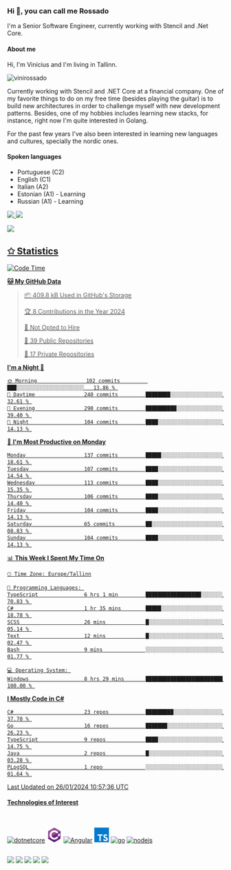 ### Hi 👋, you can call me Rossado
I'm a Senior Software Engineer, currently working with Stencil and .Net Core.

#### About me
Hi, I'm Vinícius and I'm living in Tallinn.

<p align="left"> <img src="https://komarev.com/ghpvc/?username=vinirossado&label=Profile%20views&color=0e75b6&style=flat" alt="vinirossado" /> </p>

Currently working with Stencil and .NET Core at a financial company. One of my favorite things to do on my free time (besides playing the guitar) is to build new architectures in order to challenge myself with new development patterns. Besides, one of my hobbies includes learning new stacks, for instance, right now I'm quite interested in Golang.

For the past few years I've also been interested in learning new languages and cultures, specially the nordic ones.

#### Spoken languages
- Portuguese (C2)
- English (C1)
- Italian (A2)
- Estonian (A1) - Learning
- Russian (A1) - Learning

 <div>
  <a href="https://github.com/Vinirossado">
  <img height="180em" src="https://github-readme-stats.vercel.app/api?username=vinirossado&show_icons=true&theme=dracula&include_all_commits=true&count_private=true"/>
  <img height="180em" src="https://github-readme-stats.vercel.app/api/top-langs/?username=vinirossado&layout=compact&langs_count=7&theme=dracula"/>
</div>

![](http://estruyf-github.azurewebsites.net/api/VisitorHit?user=vinirossado&repo=vinirossado&countColorcountColor)

## ✩ Statistics
<!--START_SECTION:waka-->
![Code Time](http://img.shields.io/badge/Code%20Time-1%2C385%20hrs%2031%20mins-blue)

**🐱 My GitHub Data** 

> 📦 409.8 kB Used in GitHub's Storage 
 > 
> 🏆 8 Contributions in the Year 2024
 > 
> 🚫 Not Opted to Hire
 > 
> 📜 39 Public Repositories 
 > 
> 🔑 17 Private Repositories 
 > 
**I'm a Night 🦉** 

```text
🌞 Morning                102 commits         ███░░░░░░░░░░░░░░░░░░░░░░   13.86 % 
🌆 Daytime                240 commits         ████████░░░░░░░░░░░░░░░░░   32.61 % 
🌃 Evening                290 commits         ██████████░░░░░░░░░░░░░░░   39.40 % 
🌙 Night                  104 commits         ████░░░░░░░░░░░░░░░░░░░░░   14.13 % 
```
📅 **I'm Most Productive on Monday** 

```text
Monday                   137 commits         █████░░░░░░░░░░░░░░░░░░░░   18.61 % 
Tuesday                  107 commits         ████░░░░░░░░░░░░░░░░░░░░░   14.54 % 
Wednesday                113 commits         ████░░░░░░░░░░░░░░░░░░░░░   15.35 % 
Thursday                 106 commits         ████░░░░░░░░░░░░░░░░░░░░░   14.40 % 
Friday                   104 commits         ████░░░░░░░░░░░░░░░░░░░░░   14.13 % 
Saturday                 65 commits          ██░░░░░░░░░░░░░░░░░░░░░░░   08.83 % 
Sunday                   104 commits         ████░░░░░░░░░░░░░░░░░░░░░   14.13 % 
```


📊 **This Week I Spent My Time On** 

```text
🕑︎ Time Zone: Europe/Tallinn

💬 Programming Languages: 
TypeScript               6 hrs 1 min         ██████████████████░░░░░░░   70.83 % 
C#                       1 hr 35 mins        █████░░░░░░░░░░░░░░░░░░░░   18.78 % 
SCSS                     26 mins             █░░░░░░░░░░░░░░░░░░░░░░░░   05.14 % 
Text                     12 mins             █░░░░░░░░░░░░░░░░░░░░░░░░   02.47 % 
Bash                     9 mins              ░░░░░░░░░░░░░░░░░░░░░░░░░   01.77 % 

💻 Operating System: 
Windows                  8 hrs 29 mins       █████████████████████████   100.00 % 
```

**I Mostly Code in C#** 

```text
C#                       23 repos            █████████░░░░░░░░░░░░░░░░   37.70 % 
Go                       16 repos            ███████░░░░░░░░░░░░░░░░░░   26.23 % 
TypeScript               9 repos             ████░░░░░░░░░░░░░░░░░░░░░   14.75 % 
Java                     2 repos             █░░░░░░░░░░░░░░░░░░░░░░░░   03.28 % 
PLpgSQL                  1 repo              ░░░░░░░░░░░░░░░░░░░░░░░░░   01.64 % 
```




 Last Updated on 26/01/2024 10:57:36 UTC
<!--END_SECTION:waka-->




#### Technologies of Interest
<div style="display: inline_block"><br>

[<img src="https://cdn.jsdelivr.net/gh/devicons/devicon/icons/dotnetcore/dotnetcore-original.svg" height="35" alt="dotnetcore" />][csharp_link]
[<img src="https://raw.githubusercontent.com/devicons/devicon/master/icons/csharp/csharp-original.svg" height="35" alt="Csharp" />][csharp_link]
[<img src="https://user-images.githubusercontent.com/25344723/113509430-e438eb80-952b-11eb-9826-6c86e83473d8.png" height="35" alt="Angular" />][angular_link]
[<img src="https://raw.githubusercontent.com/devicons/devicon/master/icons/typescript/typescript-plain.svg" height="35" alt="Typescript" />][angular_link]
[<img src="https://cdn.jsdelivr.net/gh/devicons/devicon/icons/go/go-original.svg" height="35" alt="go" />][golang_link]
[<img src="https://user-images.githubusercontent.com/25344723/113509706-7f7e9080-952d-11eb-8b35-6a5bfd4cb0e2.png" height="35" alt="nodejs" />][nodejs_link]

</div>

  
  ##
 
<div> 
  <a href="https://instagram.com/vinirossado" target="_blank"><img src="https://img.shields.io/badge/-Instagram-%23E4405F?style=for-the-badge&logo=instagram&logoColor=white" target="_blank"></a>
 	<a href="https://www.twitch.tv/vrossado2" target="_blank"><img src="https://img.shields.io/badge/Twitch-9146FF?style=for-the-badge&logo=twitch&logoColor=white" target="_blank"></a>
  <a href = "mailto:vinirossado@gmail.com"><img src="https://img.shields.io/badge/-Gmail-%23333?style=for-the-badge&logo=gmail&logoColor=white" target="_blank"></a>
  <a href="https://www.linkedin.com/in/viniciusrossado/" target="_blank"><img src="https://img.shields.io/badge/-LinkedIn-%230077B5?style=for-the-badge&logo=linkedin&logoColor=white" target="_blank"></a> 
  <a href="https://vinirossado.github.io/" target="_blank"><img src="https://img.shields.io/badge/-Github-%230077B5?style=for-the-badge&logo=github&logoColor=white" target="_blank"></a> 
  
</div>

[angular_link]: https://github.com/vinirossado?tab=repositories&q=&type=&language=typescript
[golang_link]: https://github.com/vinirossado?tab=repositories&q=&type=&language=go
[nodejs_link]: https://github.com/vinirossado?tab=repositories&q=&type=&language=javascript
[csharp_link]: https://github.com/vinirossado?tab=repositories&q=&type=&language=c%23
